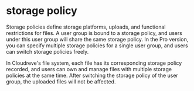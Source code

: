 # storage policy

Storage policies define storage platforms, uploads, and functional restrictions for files. A user group is bound to a storage policy, and users under this user group will share the same storage policy. In the Pro version, you can specify multiple storage policies for a single user group, and users can switch storage policies freely.

In Cloudreve's file system, each file has its corresponding storage policy recorded, and users can own and manage files with multiple storage policies at the same time. After switching the storage policy of the user group, the uploaded files will not be affected.
